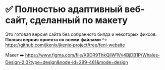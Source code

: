 # :white_check_mark: Полностью адаптивный веб-сайт, сделанный по макету

Это готовая версия сайта без собранного билда и некоторых фиксов.  
**Полная версия проекта со всеми файлами** ↪ https://github.com/jkenix/jkenix-project/tree/feni-website  

Макет ➡️ https://www.figma.com/file/X9DR9ThkQiIW1Vv4BjDB1P/Whales-Design-2.0?type=design&node-id=299-461&mode=design
